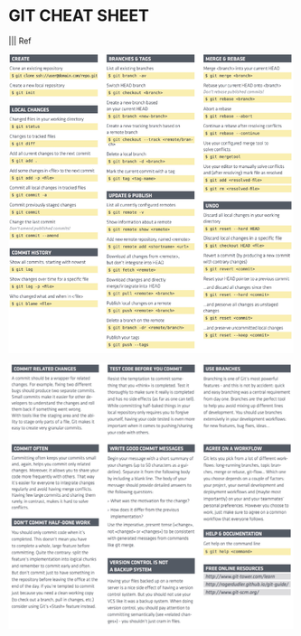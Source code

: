 # GIT CHEAT SHEET
||| Ref

![git cheatsheet 01](./images/git-01.jpg)

![git cheatsheet 02](./images/git-02.jpg)